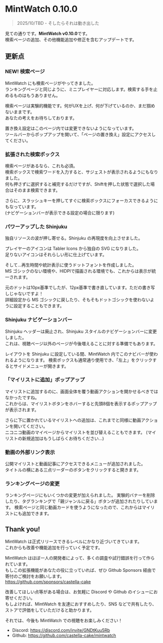 # MintWatch 0.10.0
> 2025/10/TBD - そしたらそれは動き出した

見ての通りです。**MintWatch v0.10.0**です。  
検索ページの追加、その他機能追加や修正を含むアップデートです。

## 更新点

### NEW! 検索ページ
MintWatch にも検索ページがやってきました。  
ランキングページと同じように、ミニプレイヤーに対応します。検索する手を止めるものはもうありません。

検索ページは実験的機能です。何がUXを上げ、何が下げているのか、まだ掴めないままです。  
あなたの考えをお待ちしております。

置き換え設定はこのページ内では変更できないようになっています。  
ツールバーからポップアップを開いて、「ページの置き換え」設定にアクセスしてください。

### 拡張された検索ボックス
検索ページがあるなら、これも必須。  
検索ボックスで検索ワードを入力すると、サジェストが表示されるようにもなりました。  
何も押さずに選択すると補完するだけですが、Shiftを押した状態で選択した場合はそのまま検索できます。

さらに、スラッシュキーを押してすぐに検索ボックスにフォーカスできるようにもなっています。  
(ナビゲーションバーが表示できる設定の場合に限ります)

### パワーアップした Shinjuku
独自リソースの波が押し寄せる。Shinjuku の再現度を向上させました。  

プレイヤーのアイコンは Tabler Icons から独自の SVG になりました。  
足りないアイコンはそれらしい形に仕上げています。

そして…再生時間や統計表示に使うドットフォントを作成しました。  
MS ゴシックのない環境や、HIDPIで描画される環境でも、これからは表示が統一されます。

元のドットは10px基準でしたが、12px基準で書き直しています。ただの書き写しじゃないですよ！  
詳細設定から MS ゴシックに戻したり、そもそもドットゴシックを使わないように設定することもできます。

### Shinjuku ナビゲーションバー
Shinjuku ヘッダーは廃止され、Shinjuku スタイルのナビゲーションバーに変更しました。  
これは、視聴ページ以外のページが今後増えることに対する準備でもあります。

レイアウトを Shinjuku に設定している間、MintWatch 内でこのナビバーが使われるようになります。
検索ボックスも通常通り使用でき、「左上」をクリックするとサイドメニューが開きます。

### 「マイリストに追加」ポップアップ
マイリストに追加するのに、画面全体を覆う動画アクションを開かせるべきではなかったですね。  
これからは、マイリストボタンをホバーすると先頭8個を表示するポップアップが表示されます。

さらに下に置かれているマイリストへの追加は、これまでと同様に動画アクションを開いてください。  
ニコニコ動画のマイページからマイリストを並び替えることもできます。
(マイリストの新規追加はもうしばらくお待ちください…)

### 動画の外部リンク表示
公開マイリストと動画記事にアクセスできるメニューが追加されました。  
タイトルの横にある三点リーダーのボタンをクリックすると開きます。

### ランキングページの変更
ランキングページにもいくつかの変更が加えられました。
実験的バナーを削除したり、タグランキングで「親ジャンルに戻る」ボタンが追加されたりしています。
検索ページと同じ動画カードを使うようになったので、これからはマイリストにも追加できます。

## Thank you!
MintWatch は正式リリースできるレベルにかなり近づいてきています。  
これからも改善や機能追加を行っていく予定です。

MintWatch はほぼ一人の開発者によって、多くの調査や試行錯誤を行って作られています。  
もしこの拡張機能があなたの役に立っていれば、ぜひ Github Sponsors 経由で寄付のご検討をお願いします。  
https://github.com/sponsors/castella-cake

改善してほしい点等がある場合は、お気軽に Discord や Github のイシューにお寄せください。  
もしよければ、MintWatch を友達におすすめしたり、SNS などで共有したり、ストアで評価をしていただけると助かります。  

それでは、今後も MintWatch での視聴をお楽しみください！

- Discord: https://discord.com/invite/GNDtKuu5Rb
- Github: https://github.com/castella-cake/mintwatch